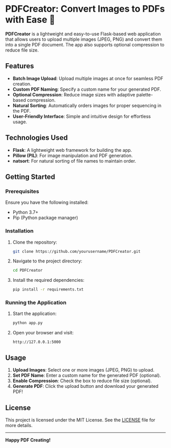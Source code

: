 # PDFCreator: Convert Images to PDFs with Ease 🚀

**PDFCreator** is a lightweight and easy-to-use Flask-based web application that allows users to upload multiple images (JPEG, PNG) and convert them into a single PDF document. The app also supports optional compression to reduce file size.

## Features
- **Batch Image Upload**: Upload multiple images at once for seamless PDF creation.
- **Custom PDF Naming**: Specify a custom name for your generated PDF.
- **Optional Compression**: Reduce image sizes with adaptive palette-based compression.
- **Natural Sorting**: Automatically orders images for proper sequencing in the PDF.
- **User-Friendly Interface**: Simple and intuitive design for effortless usage.

## Technologies Used
- **Flask**: A lightweight web framework for building the app.
- **Pillow (PIL)**: For image manipulation and PDF generation.
- **natsort**: For natural sorting of file names to maintain order.

## Getting Started

### Prerequisites
Ensure you have the following installed:
- Python 3.7+
- Pip (Python package manager)

### Installation
1. Clone the repository:
   ```bash
   git clone https://github.com/yourusername/PDFCreator.git
   ```
2. Navigate to the project directory:
   ```bash
   cd PDFCreator
   ```
3. Install the required dependencies:
   ```bash
   pip install -r requirements.txt
   ```

### Running the Application
1. Start the application:
   ```bash
   python app.py
   ```
2. Open your browser and visit:
   ```
   http://127.0.0.1:5000
   ```

## Usage
1. **Upload Images**: Select one or more images (JPEG, PNG) to upload.
2. **Set PDF Name**: Enter a custom name for the generated PDF (optional).
3. **Enable Compression**: Check the box to reduce file size (optional).
4. **Generate PDF**: Click the upload button and download your generated PDF!


## License
This project is licensed under the MIT License. See the [LICENSE](LICENSE) file for more details.

---

**Happy PDF Creating!**